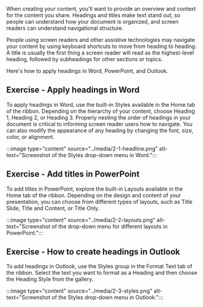 When creating your content, you'll want to provide an overview and context for the content you share. Headings and titles make text stand out, so people can understand how your document is organized, and screen readers can understand navigational structure. 

People using screen readers and other assistive technologies may navigate your content by using keyboard shortcuts to move from heading to heading. A title is usually the first thing a screen reader will read as the highest-level heading, followed by subheadings for other sections or topics.

Here's how to apply headings in Word, PowerPoint, and Outlook.

## Exercise - Apply headings in Word

  To apply headings in Word, use the built-in Styles available in the Home tab of the ribbon. Depending on the hierarchy of your content, choose Heading 1, Heading 2, or Heading 3. Properly nesting the order of headings in your document is critical to informing screen reader users how to navigate. You can also modify the appearance of any heading by changing the font, size, color, or alignment.

  :::image type="content" source="../media/2-1-headline.png" alt-text="Screenshot of the Styles drop-down menu in Word.":::

## Exercise - Add titles in PowerPoint

  To add titles in PowerPoint, explore the built-in Layouts available in the Home tab of the ribbon. Depending on the design and content of your presentation, you can choose from different types of layouts, such as Title Slide, Title and Content, or Title Only.

  :::image type="content" source="../media/2-2-layouts.png" alt-text="Screenshot of the drop-down menu for different layouts in PowerPoint.":::

## Exercise - How to create headings in Outlook

  To add headings in Outlook, use the Styles group in the Format Text tab of the ribbon. Select the text you want to format as a Heading and then choose the Heading Style from the gallery.

  :::image type="content" source="../media/2-3-styles.png" alt-text="Screenshot of the Styles drop-down menu in Outlook.":::
